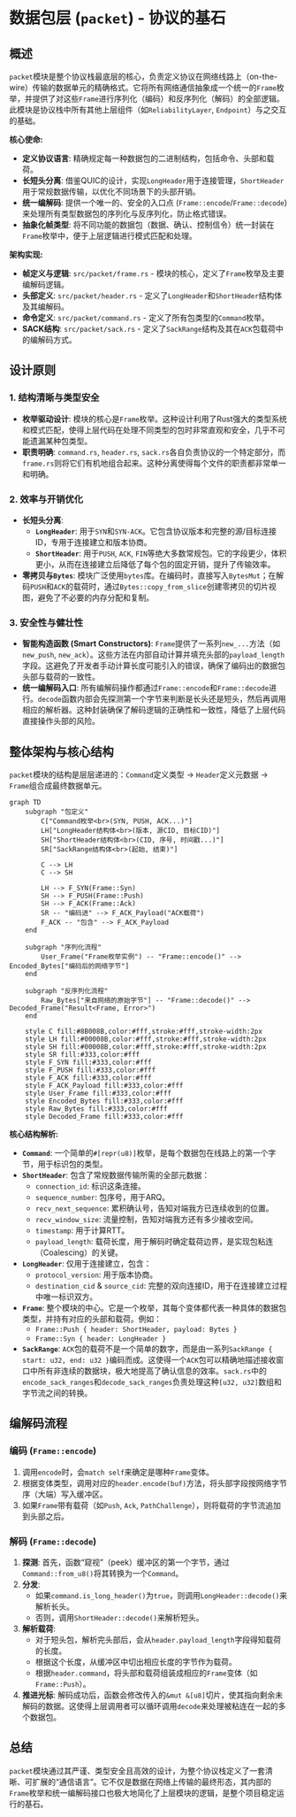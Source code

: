 # 数据包层 (`packet`) - 协议的基石

## 概述

`packet`模块是整个协议栈最底层的核心，负责定义协议在网络线路上（on-the-wire）传输的数据单元的精确格式。它将所有网络通信抽象成一个统一的`Frame`枚举，并提供了对这些`Frame`进行序列化（编码）和反序列化（解码）的全部逻辑。此模块是协议栈中所有其他上层组件（如`ReliabilityLayer`, `Endpoint`）与之交互的基础。

**核心使命:**
- **定义协议语言**: 精确规定每一种数据包的二进制结构，包括命令、头部和载荷。
- **长短头分离**: 借鉴QUIC的设计，实现`LongHeader`用于连接管理，`ShortHeader`用于常规数据传输，以优化不同场景下的头部开销。
- **统一编解码**: 提供一个唯一的、安全的入口点 (`Frame::encode`/`Frame::decode`)来处理所有类型数据包的序列化与反序列化，防止格式错误。
- **抽象化帧类型**: 将不同功能的数据包（数据、确认、控制信令）统一封装在`Frame`枚举中，便于上层逻辑进行模式匹配和处理。

**架构实现:**
- **帧定义与逻辑**: `src/packet/frame.rs` - 模块的核心，定义了`Frame`枚举及主要编解码逻辑。
- **头部定义**: `src/packet/header.rs` - 定义了`LongHeader`和`ShortHeader`结构体及其编解码。
- **命令定义**: `src/packet/command.rs` - 定义了所有包类型的`Command`枚举。
- **SACK结构**: `src/packet/sack.rs` - 定义了`SackRange`结构及其在`ACK`包载荷中的编解码方式。

## 设计原则

### 1. 结构清晰与类型安全
- **枚举驱动设计**: 模块的核心是`Frame`枚举。这种设计利用了Rust强大的类型系统和模式匹配，使得上层代码在处理不同类型的包时非常直观和安全，几乎不可能遗漏某种包类型。
- **职责明确**: `command.rs`, `header.rs`, `sack.rs`各自负责协议的一个特定部分，而`frame.rs`则将它们有机地组合起来。这种分离使得每个文件的职责都非常单一和明确。

### 2. 效率与开销优化
- **长短头分离**:
    - **`LongHeader`**: 用于`SYN`和`SYN-ACK`。它包含协议版本和完整的源/目标连接ID，专用于连接建立和版本协商。
    - **`ShortHeader`**: 用于`PUSH`, `ACK`, `FIN`等绝大多数常规包。它的字段更少，体积更小，从而在连接建立后降低了每个包的固定开销，提升了传输效率。
- **零拷贝与`Bytes`**: 模块广泛使用`bytes`库。在编码时，直接写入`BytesMut`；在解码`PUSH`和`ACK`的载荷时，通过`Bytes::copy_from_slice`创建零拷贝的切片视图，避免了不必要的内存分配和复制。

### 3. 安全性与健壮性
- **智能构造函数 (Smart Constructors)**: `Frame`提供了一系列`new_...`方法（如`new_push`, `new_ack`）。这些方法在内部自动计算并填充头部的`payload_length`字段。这避免了开发者手动计算长度可能引入的错误，确保了编码出的数据包头部与载荷的一致性。
- **统一编解码入口**: 所有编解码操作都通过`Frame::encode`和`Frame::decode`进行。`decode`函数内部会先探测第一个字节来判断是长头还是短头，然后再调用相应的解析器。这种封装确保了解码逻辑的正确性和一致性，降低了上层代码直接操作头部的风险。

## 整体架构与核心结构

`packet`模块的结构是层层递进的：`Command`定义类型 -> `Header`定义元数据 -> `Frame`组合成最终数据单元。

```mermaid
graph TD
    subgraph "包定义"
        C["Command枚举<br>(SYN, PUSH, ACK...)"]
        LH["LongHeader结构体<br>(版本, 源CID, 目标CID)"]
        SH["ShortHeader结构体<br>(CID, 序号, 时间戳...)"]
        SR["SackRange结构体<br>(起始, 结束)"]

        C --> LH
        C --> SH

        LH --> F_SYN(Frame::Syn)
        SH --> F_PUSH(Frame::Push)
        SH --> F_ACK(Frame::Ack)
        SR -- "编码进" --> F_ACK_Payload("ACK载荷")
        F_ACK -- "包含" --> F_ACK_Payload
    end

    subgraph "序列化流程"
        User_Frame("Frame枚举实例") -- "Frame::encode()" --> Encoded_Bytes["编码后的网络字节"]
    end

    subgraph "反序列化流程"
        Raw_Bytes["来自网络的原始字节"] -- "Frame::decode()" --> Decoded_Frame("Result<Frame, Error>")
    end

    style C fill:#8B008B,color:#fff,stroke:#fff,stroke-width:2px
    style LH fill:#00008B,color:#fff,stroke:#fff,stroke-width:2px
    style SH fill:#00008B,color:#fff,stroke:#fff,stroke-width:2px
    style SR fill:#333,color:#fff
    style F_SYN fill:#333,color:#fff
    style F_PUSH fill:#333,color:#fff
    style F_ACK fill:#333,color:#fff
    style F_ACK_Payload fill:#333,color:#fff
    style User_Frame fill:#333,color:#fff
    style Encoded_Bytes fill:#333,color:#fff
    style Raw_Bytes fill:#333,color:#fff
    style Decoded_Frame fill:#333,color:#fff
```
**核心结构解析:**

- **`Command`**: 一个简单的`#[repr(u8)]`枚举，是每个数据包在线路上的第一个字节，用于标识包的类型。
- **`ShortHeader`**: 包含了常规数据传输所需的全部元数据：
    - `connection_id`: 标识这条连接。
    - `sequence_number`: 包序号，用于ARQ。
    - `recv_next_sequence`: 累积确认号，告知对端我方已连续收到的位置。
    - `recv_window_size`: 流量控制，告知对端我方还有多少接收空间。
    - `timestamp`: 用于计算RTT。
    - `payload_length`: 载荷长度，用于解码时确定载荷边界，是实现包粘连（Coalescing）的关键。
- **`LongHeader`**: 仅用于连接建立，包含：
    - `protocol_version`: 用于版本协商。
    - `destination_cid` & `source_cid`: 完整的双向连接ID，用于在连接建立过程中唯一标识双方。
- **`Frame`**: 整个模块的中心。它是一个枚举，其每个变体都代表一种具体的数据包类型，并持有对应的头部和载荷。例如：
    - `Frame::Push { header: ShortHeader, payload: Bytes }`
    - `Frame::Syn { header: LongHeader }`
- **`SackRange`**: `ACK`包的载荷不是一个简单的数字，而是由一系列`SackRange { start: u32, end: u32 }`编码而成。这使得一个`ACK`包可以精确地描述接收窗口中所有非连续的数据块，极大地提高了确认信息的效率。`sack.rs`中的`encode_sack_ranges`和`decode_sack_ranges`负责处理这种`[u32, u32]`数组和字节流之间的转换。

## 编解码流程

### 编码 (`Frame::encode`)
1.  调用`encode`时，会`match self`来确定是哪种`Frame`变体。
2.  根据变体类型，调用对应的`header.encode(buf)`方法，将头部字段按网络字节序（大端）写入缓冲区。
3.  如果`Frame`带有载荷（如`Push`, `Ack`, `PathChallenge`），则将载荷的字节流追加到头部之后。

### 解码 (`Frame::decode`)
1.  **探测**: 首先，函数“窥视”（peek）缓冲区的第一个字节，通过`Command::from_u8()`将其转换为一个`Command`。
2.  **分发**:
    - 如果`command.is_long_header()`为`true`，则调用`LongHeader::decode()`来解析长头。
    - 否则，调用`ShortHeader::decode()`来解析短头。
3.  **解析载荷**:
    - 对于短头包，解析完头部后，会从`header.payload_length`字段得知载荷的长度。
    - 根据这个长度，从缓冲区中切出相应长度的字节作为载荷。
    - 根据`header.command`，将头部和载荷组装成相应的`Frame`变体（如`Frame::Push`）。
4.  **推进光标**: 解码成功后，函数会修改传入的`&mut &[u8]`切片，使其指向剩余未解码的数据。这使得上层调用者可以循环调用`decode`来处理被粘连在一起的多个数据包。

## 总结

`packet`模块通过其严谨、类型安全且高效的设计，为整个协议栈定义了一套清晰、可扩展的“通信语言”。它不仅是数据在网络上传输的最终形态，其内部的`Frame`枚举和统一编解码接口也极大地简化了上层模块的逻辑，是整个项目稳定运行的基石。

